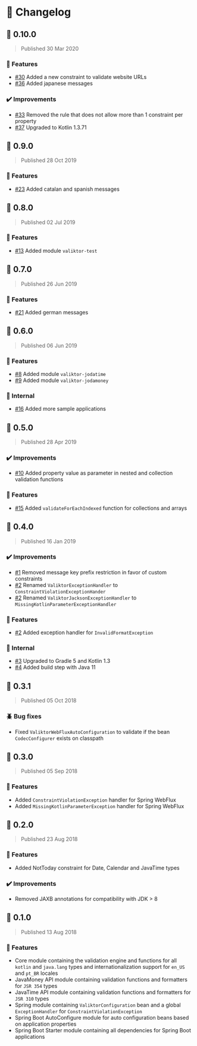 # :scroll: Changelog

## :rocket: 0.10.0
> Published 30 Mar 2020

### :tada: Features

* [#30](https://github.com/valiktor/valiktor/pull/30) Added a new constraint to validate website URLs 
* [#36](https://github.com/valiktor/valiktor/pull/36) Added japanese messages

### :heavy_check_mark: Improvements

* [#33](https://github.com/valiktor/valiktor/pull/33) Removed the rule that does not allow more than 1 constraint per property
* [#37](https://github.com/valiktor/valiktor/pull/37) Upgraded to Kotlin 1.3.71

## :rocket: 0.9.0
> Published 28 Oct 2019

### :tada: Features

* [#23](https://github.com/valiktor/valiktor/issues/23) Added catalan and spanish messages

## :rocket: 0.8.0
> Published 02 Jul 2019

### :tada: Features

* [#13](https://github.com/valiktor/valiktor/issues/13) Added module `valiktor-test`

## :rocket: 0.7.0
> Published 26 Jun 2019

### :tada: Features

* [#21](https://github.com/valiktor/valiktor/pull/21) Added german messages

## :rocket: 0.6.0
> Published 06 Jun 2019

### :tada: Features

* [#8](https://github.com/valiktor/valiktor/issues/8) Added module `valiktor-jodatime`
* [#9](https://github.com/valiktor/valiktor/issues/9) Added module `valiktor-jodamoney`

### :hammer: Internal

* [#16](https://github.com/valiktor/valiktor/issues/16) Added more sample applications

## :rocket: 0.5.0
> Published 28 Apr 2019

### :heavy_check_mark: Improvements

* [#10](https://github.com/valiktor/valiktor/issues/10) Added property value as parameter in nested and collection validation functions

### :tada: Features

* [#15](https://github.com/valiktor/valiktor/issues/15) Added `validateForEachIndexed` function for collections and arrays

## :rocket: 0.4.0
> Published 16 Jan 2019

### :heavy_check_mark: Improvements

* [#1](https://github.com/valiktor/valiktor/issues/1) Removed message key prefix restriction in favor of custom constraints
* [#2](https://github.com/valiktor/valiktor/issues/2) Renamed `ValiktorExceptionHandler` to `ConstraintViolationExceptionHander`
* [#2](https://github.com/valiktor/valiktor/issues/2) Renamed `ValiktorJacksonExceptionHandler` to `MissingKotlinParameterExceptionHandler`

### :tada: Features

* [#2](https://github.com/valiktor/valiktor/issues/2) Added exception handler for `InvalidFormatException`

### :hammer: Internal

* [#3](https://github.com/valiktor/valiktor/issues/3) Upgraded to Gradle 5 and Kotlin 1.3
* [#4](https://github.com/valiktor/valiktor/issues/4) Added build step with Java 11

## :rocket: 0.3.1
> Published 05 Oct 2018

### :beetle: Bug fixes

* Fixed `ValiktorWebFluxAutoConfiguration` to validate if the bean `CodecConfigurer` exists on classpath

## :rocket: 0.3.0
> Published 05 Sep 2018

### :tada: Features

* Added `ConstraintViolationException` handler for Spring WebFlux
* Added `MissingKotlinParameterException` handler for Spring WebFlux

## :rocket: 0.2.0
> Published 23 Aug 2018

### :tada: Features

* Added NotToday constraint for Date, Calendar and JavaTime types

### :heavy_check_mark: Improvements

* Removed JAXB annotations for compatibility with JDK > 8

## :rocket: 0.1.0
> Published 13 Aug 2018

### :tada: Features

* Core module containing the validation engine and functions for all `kotlin` and `java.lang` types and internationalization support for `en_US` and `pt_BR` locales
* JavaMoney API module containing validation functions and formatters for `JSR 354` types
* JavaTime API module containing validation functions and formatters for `JSR 310` types
* Spring module containing `ValiktorConfiguration` bean and a global `ExceptionHandler` for `ConstraintViolationException`
* Spring Boot AutoConfigure module for auto configuration beans based on application properties
* Spring Boot Starter module containing all dependencies for Spring Boot applications
